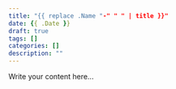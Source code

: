 ```yaml
---
title: "{{ replace .Name "-" " " | title }}"
date: {{ .Date }}
draft: true
tags: []
categories: []
description: ""
---
```


Write your content here...